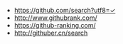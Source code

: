 - https://github.com/search?utf8=✓
- http://www.githubrank.com/
- https://github-ranking.com/
- http://githuber.cn/search
